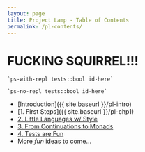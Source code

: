 ```yaml
---
layout: page
title: Project Lamp - Table of Contents
permalink: /pl-contents/
---
```


<h1>
FUCKING SQUIRREL!!!
</h1>



```
`ps-with-repl tests::bool id-here`

`ps-no-repl tests::bool id-here`
```

<script src="../ace.min.js">
console.log("I'm JavaScript")
console.log("You are in: " + window.location.pathname)
</script>

* [Introduction]({{ site.baseurl }}/pl-intro)
* [1. First Steps]({{ site.baseurl }}/pl-chp1)
* [2. Little Languages w/ Style]()
* [3. From Continuations to Monads]()
* [4. Tests are Fun]()
* More *fun* ideas to come...

